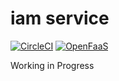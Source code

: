 # iam service

[![CircleCI](https://circleci.com/gh/EqualMa/iam-service.svg?style=svg)](https://circleci.com/gh/EqualMa/iam-service)
[![OpenFaaS](https://img.shields.io/badge/openfaas-cloud-blue.svg)](https://www.openfaas.com)

Working in Progress
